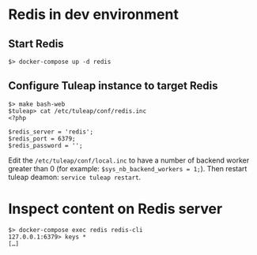 # Redis in dev environment

## Start Redis

``` console
$> docker-compose up -d redis
```

## Configure Tuleap instance to target Redis

``` console
$> make bash-web
$tuleap> cat /etc/tuleap/conf/redis.inc
<?php

$redis_server = 'redis';
$redis_port = 6379;
$redis_password = '';
```

Edit the `/etc/tuleap/conf/local.inc` to have a number of backend worker
greater than 0 (for example: `$sys_nb_backend_workers = 1;`). Then
restart tuleap deamon: `service tuleap restart`.

# Inspect content on Redis server

``` console
$> docker-compose exec redis redis-cli
127.0.0.1:6379> keys *
[…]
```
